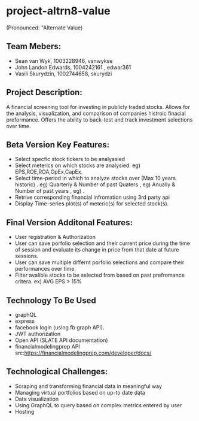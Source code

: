# project-altrn8-value
(Pronounced: "Alternate Value)

## Team Mebers: ##
- Sean van Wyk, 1003228946, vanwykse
- John Landon Edwards, 1004242161 , edwar361
- Vasili Skurydzin, 1002744658, skurydzi

## Project Description: ##
A financial screening tool for investing in publicly traded stocks. Allows for the analysis, visualization, and comparison of companies histroic finacial preformance. Offers the ability to back-test and track investment selections over time.

## Beta Version Key Features: ##
- Select specfic stock tickers to be analyasied
- Select meterics on which stocks are analysied. eg) EPS,ROE,ROA,OpEx,CapEx.
- Select time-period in which to analyze stocks over (Max 10 years historic) . eg) Quarterly & Number of past Quaters , eg) Anually & Number of past years , eg) .
- Retrive corresponding financial infromation using 3rd party api 
- Display Time-series plot(s) of meteric(s) for selected stock(s).

## Final Version Additonal Features: ##
- User registration & Authorization
- User can save porfolio selection and their current price during the time of session and evaluate its change in price from that date at future sessions.
- User can save multiple differnt porfolio selections and compare their performances over time.
- Filter avalible stocks to be selected from based on past prefromance critera. ex) AVG EPS > 15%


## Technology To Be Used ##
- graphQL
- express
- facebook login (using fb graph API).
- JWT authorization
- Open API (SLATE API documentation)
- financialmodelingprep API src:https://financialmodelingprep.com/developer/docs/

## Technological Challenges:  ##  
- Scraping and transforming financial data in meaningful way  
- Managing virtual portfolios based on up-to date data  
- Data visualization  
- Using GraphQL to query based on complex metrics entered by user  
- Hosting  
